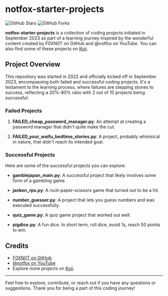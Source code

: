 # notfox-starter-projects

![GitHub Stars](https://img.shields.io/github/stars/F0XN0T/notfox-starter-projects.svg?style=flat-square)
![GitHub Forks](https://img.shields.io/github/forks/F0XN0T/notfox-starter-projects.svg?style=flat-square)

**notfox-starter-projects** is a collection of coding projects initiated in September 2023 as part of a learning journey inspired by the wonderful content created by F0XN0T on GitHub and @notfox on YouTube. You can also find some of these projects on [Koji](https://withkoji.com/@notfoxs).

## Project Overview

This repository was started in 2022 and officially kicked off in September 2023, encompassing both failed and successful coding projects. It's a testament to the learning process, where failures are stepping stones to success, reflecting a 20%-80% ratio with 2 out of 10 projects being successful.

### Failed Projects

1. **FAILED_cheap_password_manager.py**: An attempt at creating a password manager that didn't quite make the cut.

2. **FAILED_your_waifu_bedtime_stories.py**: A project, probably whimsical in nature, that didn't reach its intended goal.

### Successful Projects

Here are some of the successful projects you can explore:

- **gamblejapan_main.py**: A successful project that likely involves some form of a gambling game.

- **janken_rps.py**: A rock-paper-scissors game that turned out to be a hit.

- **number_guesser.py**: A project that lets you guess numbers and was executed successfully.

- **quiz_game.py**: A quiz game project that worked out well.

- **pigdice.py**: A fun dice. In short term, roll dice, avoid 1s, reach 50 points to win.

## Credits

- [F0XN0T on GitHub](https://github.com/F0XN0T)
- [@notfox on YouTube](https://www.youtube.com/user/notfox)
- Explore more projects on [Koji](https://withkoji.com/@notfoxs).

---

Feel free to explore, contribute, or reach out if you have any questions or suggestions. Thank you for being a part of this coding journey!

